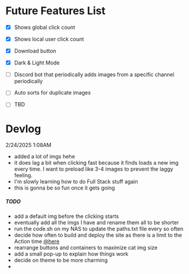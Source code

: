 # Future Features List
- [x] Shows global click count
- [x] Shows local user click count
- [x] Download button 
- [x] Dark & Light Mode
- [ ] Discord bot that periodically adds images from a specific channel periodically
- [ ] Auto sorts for duplicate images
- [ ] TBD


# Devlog
2/24/2025 1:08AM
- added a lot of imgs hehe
- it does lag a bit when clicking fast because it finds loads a new img every time. I want to preload like 3-4 images to prevent the laggy feeling.
- I'm slowly learning how to do Full Stack stuff again
- this is gonna be so fun once it gets going
##### TODO
- add a default img before the clicking starts
- eventually add all the imgs I have and rename them all to be shorter
- run the code.sh on my NAS to update the paths.txt file every so often
- decide how often to build and deploy the site as there is a limit to the Action time [@here](https://docs.github.com/en/actions/administering-github-actions/usage-limits-billing-and-administration)
- rearrange buttons and containers to maximize cat img size
- add a small pop-up to explain how things work
- decide on theme to be more charming
- 